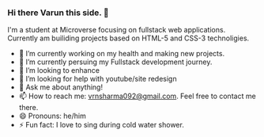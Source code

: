 ### Hi there Varun this side. 👋

I'm a student at Microverse focusing on fullstack web applications. Currently am  builiding projects based on HTML-5 and CSS-3 technoligies.

- 🔭 I’m currently working on my health and making new projects.
- 🌱 I’m currently persuing my Fullstack development journey.
- 👯 I’m looking to enhance 
- 🤔 I’m looking for help with youtube/site redesign
- 💬 Ask me about anything!
- 📫 How to reach me: vrnsharma092@gmail.com. Feel free to contact me there.
- 😄 Pronouns: he/him
- ⚡ Fun fact: I love to sing during cold water shower.

